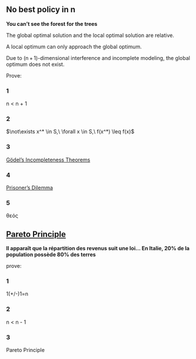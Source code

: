 ## No best policy in n

**You can’t see the forest for the trees**

The global optimal solution and the local optimal solution are relative.

A local optimum can only approach the global optimum.

Due to (n + 1)-dimensional interference and incomplete modeling, the global optimum does not exist.

Prove:

### 1

  n < n + 1

### 2

$\not\exists x^* \in S,\ \forall x \in S,\ f(x^*) \leq f(x)$

### 3

[Gödel’s Incompleteness Theorems](https://zh.wikipedia.org/wiki/%E5%93%A5%E5%BE%B7%E5%B0%94%E4%B8%8D%E5%AE%8C%E5%A4%87%E5%AE%9A%E7%90%86)

### 4

[Prisoner’s Dilemma](https://zh.wikipedia.org/wiki/%E5%9B%9A%E5%BE%92%E5%9B%B0%E5%A2%83)

### 5

θεός

## [Pareto Principle](https://en.wikipedia.org/wiki/Pareto_principle)

**Il apparaît que la répartition des revenus suit une loi… En Italie, 20% de la population possède 80% des terres**

prove:

### 1

  1(+/-)1=n

### 2

  n < n - 1

### 3

  Pareto Principle

